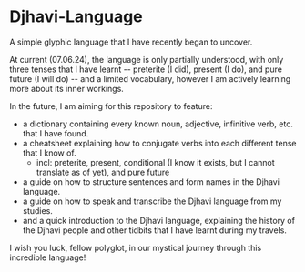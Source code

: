 # Djhavi-Language
A simple glyphic language that I have recently began to uncover.

At current (07.06.24), the language is only partially understood, with only three tenses that I have learnt -- preterite (I did), present (I do), and pure future (I will do) -- and a limited vocabulary, however I am actively learning more about its inner workings.

In the future, I am aiming for this repository to feature:
- a dictionary containing every known noun, adjective, infinitive verb, etc. that I have found.
- a cheatsheet explaining how to conjugate verbs into each different tense that I know of.
  - incl: preterite, present, conditional (I know it exists, but I cannot translate as of yet), and pure future
- a guide on how to structure sentences and form names in the Djhavi language.
- a guide on how to speak and transcribe the Djhavi language from my studies.
- and a quick introduction to the Djhavi language, explaining the history of the Djhavi people and other tidbits that I have learnt during my travels.

I wish you luck, fellow polyglot, in our mystical journey through this incredible language!
